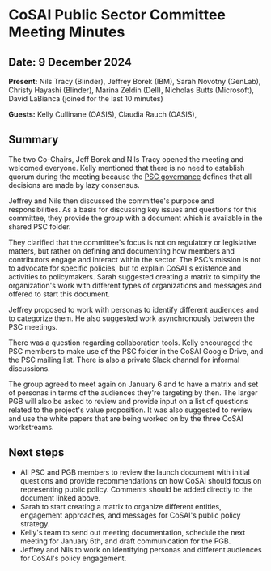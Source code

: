 # CoSAI Public Sector Committee Meeting Minutes 

## Date: 9 December 2024

**Present:** Nils Tracy (Blinder), Jeffrey Borek (IBM), Sarah Novotny (GenLab), Christy Hayashi (Blinder), Marina Zeldin (Dell), Nicholas Butts (Microsoft), David LaBianca (joined for the last 10 minutes)

**Guests:** Kelly Cullinane (OASIS), Claudia Rauch (OASIS), 


## Summary
The two Co-Chairs, Jeff Borek and Nils Tracy opened the meeting and welcomed everyone. Kelly mentioned that there is no need to establish quorum during the meeting because the [PSC governance](https://github.com/cosai-oasis/oasis-open-project/blob/main/PUBLIC-SECTOR-COMMITTEE-GOVERNANCE.md) defines that all decisions are made by lazy consensus.

Jeffrey and Nils then discussed the committee's purpose and responsibilities. As a basis for discussing key issues and questions for this committee, they provide the group with a document which is available in the shared PSC folder.

They clarified that the committee's focus is not on regulatory or legislative matters, but rather on defining and documenting how members and contributors engage and interact within the sector. The PSC’s mission is not to advocate for specific policies, but to explain CoSAI's existence and activities to policymakers. Sarah suggested creating a matrix to simplify the organization's work with different types of organizations and messages and offered to start this document.

Jeffrey proposed to work with personas to identify different audiences and to categorize them. He also suggested work asynchronously between the PSC meetings. 

There was a question regarding collaboration tools. Kelly encouraged the PSC members to make use of the PSC folder in the CoSAI Google Drive, and the PSC mailing list. There is also a private Slack channel for informal discussions.

The group agreed to meet again on January 6 and to have a matrix and set of personas in terms of the audiences they're targeting by then. The larger PGB will also be asked to review and provide input on a list of questions related to the project's value proposition. It was also suggested to review and use the white papers that are being worked on by the three CoSAI workstreams.

## Next steps
* All PSC and PGB members to review the launch document with initial questions and provide recommendations on how CoSAI should focus on representing public policy. Comments should be added directly to the document linked above.
* Sarah to start creating a matrix to organize different entities, engagement approaches, and messages for CoSAI's public policy strategy.
* Kelly's team to send out meeting documentation, schedule the next meeting for January 6th, and draft communication for the PGB.
* Jeffrey and Nils to work on identifying personas and different audiences for CoSAI's policy engagement.

